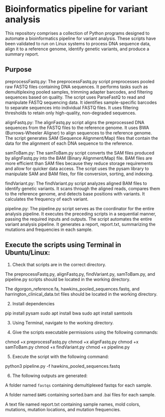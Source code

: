 Bioinformatics pipeline for variant analysis 
===================================================
This repository comprises a collection of Python programs designed to automate a bioinformatics pipeline for variant analysis. These scripts have been validated to run on Linux systems to process DNA sequence data, align it to a reference genome, identify genetic variants, and produce a summary report.

Purpose  
-------
preprocessFastq.py:
The preprocessFastq.py script preprocesses pooled raw FASTQ files containing DNA sequences. It performs tasks such as demultiplexing pooled samples, trimming adapter barcodes, and filtering sequences based on quality. The script uses ParseFastQ  to read and manipulate FASTQ sequencing data. It identifies sample-specific barcodes to separate sequences into individual FASTQ files. It uses filtering thresholds to retain only high-quality, non-degraded sequences.

alignFastq.py:
The alignFastq.py script aligns the preprocessed DNA sequences from the FASTQ files to the reference genome. It uses BWA (Burrows-Wheeler Aligner) to align sequences to the reference genome. The script generates SAM (Sequence Alignment/Map) files that contain the data for the alignment of each DNA sequence to the reference.

samToBam.py:
The samToBam.py script converts the SAM files produced by alignFastq.py into the BAM (Binary Alignment/Map) file. BAM files are more efficient than SAM files because they reduce storage requirements and allow for quicker data access. The script uses the pysam library to manipulate SAM and BAM files, for file conversion, sorting, and indexing.

findVariant.py:
The findVariant.py script analyzes aligned BAM files to identify genetic variants. It scans through the aligned reads, compares them to the reference genome, and detects base positions with variants. It calculates the frequency of each variant.

pipeline.py:
The pipeline.py script serves as the coordinator for the entire analysis pipeline. It executes the preceding scripts in a sequential manner, passing the required inputs and outputs. The script automates the entire variant analysis pipeline. It generates a report, report.txt, summarizing the mutations and frequencies in each sample.

Execute the scripts using Terminal in Ubuntu/Linux:  
---------------------------------------------------
1. Check that scripts are in the correct directory.

The preprocessFastq.py, alignFastq.py, findVariant.py, samToBam.py, and pipeline.py scripts should be located in the working directory.

The dgorgon_reference.fa, hawkins_pooled_sequences.fastq, and harrington_clinical_data.txt files should be located in the working directory.

2. Install dependencies

pip install pysam
sudo apt install bwa
sudo apt install samtools

3. Using Terminal, navigate to the working directory.  
 
4. Give the scripts executable permissions using the following commands:  

chmod +x preprocessFastq.py
chmod +x alignFastq.py 
chmod +x samToBam.py
chmod +x findVariant.py
chmod +x pipeline.py
 
5. Execute the script with the following command:  
 
python3 pipeline.py -f hawkins_pooled_sequences.fastq 
 
6. The following outputs are generated:  
 
A folder named `fastqs` containing demultiplexed fastqs for each sample. 

A folder named `BAMS` containing sorted.bam and .bai files for each sample. 

A text file named report.txt containing sample names, mold colors, mutations, mutation locations, and mutation frequencies.

 
